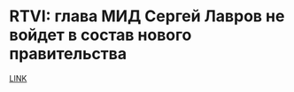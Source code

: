 # RTVI: глава МИД Сергей Лавров не войдет в состав нового правительства



[LINK](https://varlamov.ru/2836719.html)